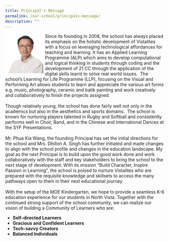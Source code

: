```yaml
---
title: Principal's Message
permalink: /our-school/principals-message/
description: ""
---
```

<img src="/images/Mr%20Ong%20Lye%20Whatt%20%20Principal.jpg" style="width:25%;" align = "left">Since its founding in 2008, the school has always placed its emphasis on the holistic development of Vistalites with a focus on leveraging technological affordances for teaching and learning. It has an Applied Learning Programme (ALP) which aims to develop computational and logical thinking in students through coding and the development of 21 CC through the application of the digital skills learnt to solve real world issues.  The school’s Learning for Life Programme (LLP), focusing on the Visual and Performing Art allows students to learn and appreciate the various art forms e.g. music, photography, ceramic and batik painting and work creatively and collaboratively to finish the projects assigned. <br> <br>Though relatively young, the school has done fairly well not only in the academics but also in the aesthetics and sports domains.  The school is known for nurturing players talented in Rugby and Softball and consistently performs well in Choir, Band, and in the Chinese and International Dances at the SYF Presentations. <br> <br>Mr. Phua Kia Wang, the founding Principal has set the initial directions for the school and Mrs. Dhillon A. Singh has further initiated and made changes to align with the school profile and changes in the education landscape. My goal as the next Principal is to build upon the good work done and work collaboratively with the staff and key stakeholders to bring the school to the next stage of development. With its mission “Build Character, Inspire Passion in Learning”, the school is poised to nurture Vistalites who are prepared with the requisite knowledge and skillsets to access the many pathways open to them in their next educational journey. <br> <br>With the setup of the MOE Kindergarten, we hope to provide a seamless K-6 education experience for our students in North Vista. Together with the continued strong support of the school community, we can realize our vision of building a Community of Learners who are:

* **Self-directed Learners**
* **Gracious and Confident Learners**
* **Tech-savvy Creators**
* **Balanced Individuals**